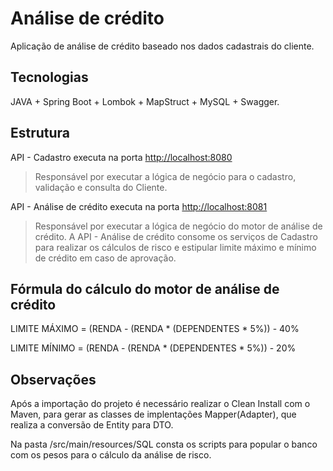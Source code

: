 # Análise de crédito

Aplicação de análise de crédito baseado nos dados cadastrais do cliente.

Tecnologias
---------------
JAVA + Spring Boot + Lombok + MapStruct + MySQL + Swagger.

Estrutura
---------------

API - Cadastro executa na porta [http://localhost:8080](http://localhost:8080)
> Responsável por executar a lógica de negócio para o cadastro, validação e consulta do Cliente.

API - Análise de crédito executa na porta [http://localhost:8081](http://localhost:8081)
> Responsável por executar a lógica de negócio do motor de análise de crédito. A API - Análise de crédito consome os serviços de Cadastro para realizar os cálculos de risco e estipular limite máximo e mínimo de crédito em caso de aprovação.

Fórmula do cálculo do motor de análise de crédito
---------------
LIMITE MÁXIMO = (RENDA - (RENDA * (DEPENDENTES * 5%)) - 40%

LIMITE MÍNIMO = (RENDA - (RENDA * (DEPENDENTES * 5%)) - 20%

Observações
---------------
Após a importação do projeto é necessário realizar o Clean Install com o Maven, para gerar as classes de implentações Mapper(Adapter), que realiza a conversão de Entity para DTO.

Na pasta /src/main/resources/SQL consta os scripts para popular o banco com os pesos para o cálculo da análise de risco.
